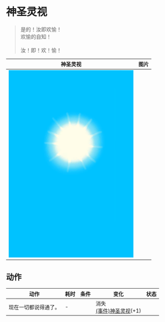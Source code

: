 # 神圣灵视  
> 是的！汝即欢愉！<br>欢愉的自知！<br><br>汝！即！欢！愉！  
  
  神圣灵视  |   图片   
 ----  |  ----:   
   |  ![](Sprite/WeatherClear_Full.png)   
  
## 动作  
动作  |  耗时  |  条件  |  变化  |  状态  
----  |  ----  |  ----  |  ----  |  ----  
现在一切都说得通了。<br>  |  -  |    |  消失<br>[(事件)神圣灵视](Event_GodExperience1e.md)(+1)<br>  |    
